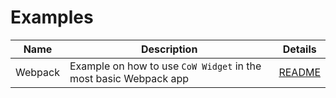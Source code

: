 # Examples

| Name    | Description                                                      | Details                       |
| ------- | ---------------------------------------------------------------- | ----------------------------- |
| Webpack | Example on how to use `CoW Widget` in the most basic Webpack app | [README](./webpack/README.md) |
